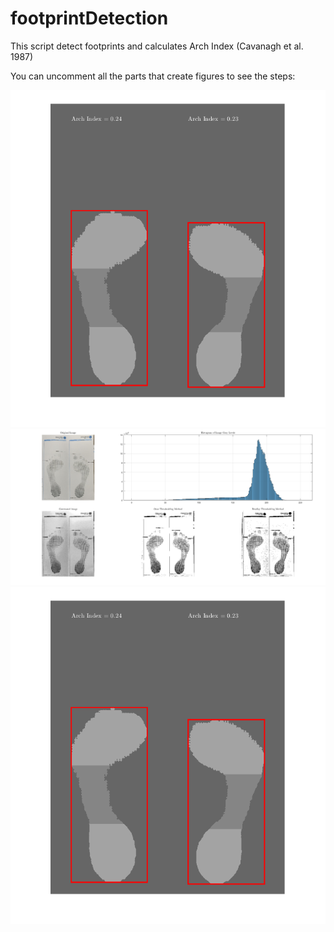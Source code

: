 # footprintDetection
This script detect footprints and calculates Arch Index (Cavanagh et al. 1987)

You can uncomment all the parts that create figures to see the steps:

![alt text](https://github.com/PabRD/footprintDetection/blob/main/gitHub_ArchIndexFinal.png)
![alt text](https://github.com/PabRD/footprintDetection/blob/main/gitHub_Binarize.png)
![alt text](https://github.com/PabRD/footprintDetection/blob/main/gitHub_ArchIndexFinal.png)


